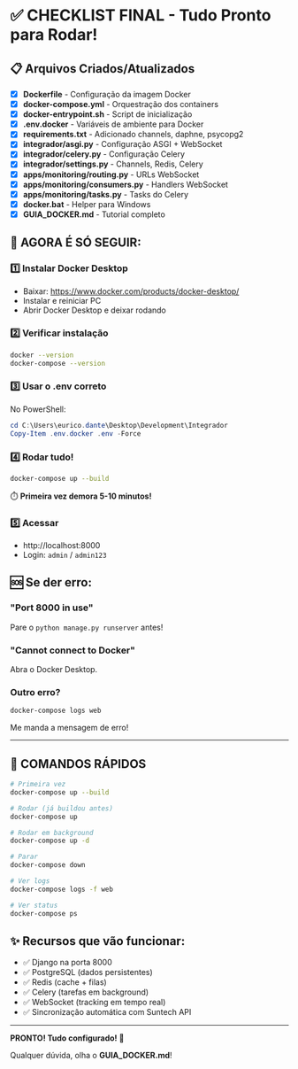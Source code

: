 # ✅ CHECKLIST FINAL - Tudo Pronto para Rodar!

## 📋 Arquivos Criados/Atualizados

- [x] **Dockerfile** - Configuração da imagem Docker
- [x] **docker-compose.yml** - Orquestração dos containers
- [x] **docker-entrypoint.sh** - Script de inicialização
- [x] **.env.docker** - Variáveis de ambiente para Docker
- [x] **requirements.txt** - Adicionado channels, daphne, psycopg2
- [x] **integrador/asgi.py** - Configuração ASGI + WebSocket
- [x] **integrador/celery.py** - Configuração Celery
- [x] **integrador/settings.py** - Channels, Redis, Celery
- [x] **apps/monitoring/routing.py** - URLs WebSocket
- [x] **apps/monitoring/consumers.py** - Handlers WebSocket
- [x] **apps/monitoring/tasks.py** - Tasks do Celery
- [x] **docker.bat** - Helper para Windows
- [x] **GUIA_DOCKER.md** - Tutorial completo

## 🎯 AGORA É SÓ SEGUIR:

### 1️⃣ Instalar Docker Desktop

- Baixar: https://www.docker.com/products/docker-desktop/
- Instalar e reiniciar PC
- Abrir Docker Desktop e deixar rodando

### 2️⃣ Verificar instalação

```bash
docker --version
docker-compose --version
```

### 3️⃣ Usar o .env correto

No PowerShell:

```powershell
cd C:\Users\eurico.dante\Desktop\Development\Integrador
Copy-Item .env.docker .env -Force
```

### 4️⃣ Rodar tudo!

```bash
docker-compose up --build
```

⏱️ **Primeira vez demora 5-10 minutos!**

### 5️⃣ Acessar

- http://localhost:8000
- Login: `admin` / `admin123`

## 🆘 Se der erro:

### "Port 8000 in use"

Pare o `python manage.py runserver` antes!

### "Cannot connect to Docker"

Abra o Docker Desktop.

### Outro erro?

```bash
docker-compose logs web
```

Me manda a mensagem de erro!

---

## 🚀 COMANDOS RÁPIDOS

```bash
# Primeira vez
docker-compose up --build

# Rodar (já buildou antes)
docker-compose up

# Rodar em background
docker-compose up -d

# Parar
docker-compose down

# Ver logs
docker-compose logs -f web

# Ver status
docker-compose ps
```

## ✨ Recursos que vão funcionar:

- ✅ Django na porta 8000
- ✅ PostgreSQL (dados persistentes)
- ✅ Redis (cache + filas)
- ✅ Celery (tarefas em background)
- ✅ WebSocket (tracking em tempo real)
- ✅ Sincronização automática com Suntech API

---

**PRONTO! Tudo configurado! 🎉**

Qualquer dúvida, olha o **GUIA_DOCKER.md**!
